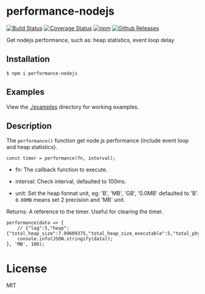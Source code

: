 # performance-nodejs


[![Build Status](https://travis-ci.org/vicanso/performance-nodejs.svg?style=flat-square)](https://travis-ci.org/vicanso/performance-nodejs)
[![Coverage Status](https://img.shields.io/coveralls/vicanso/performance-nodejs/master.svg?style=flat)](https://coveralls.io/r/vicanso/performance-nodejs?branch=master)
[![npm](http://img.shields.io/npm/v/performance-nodejs.svg?style=flat-square)](https://www.npmjs.org/package/performance-nodejs)
[![Github Releases](https://img.shields.io/npm/dm/performance-nodejs.svg?style=flat-square)](https://github.com/vicanso/performance-nodejs)

  Get nodejs performance, such as: heap statistics, event loop delay

## Installation

```
$ npm i performance-nodejs
```

## Examples
  
View the [./examples](examples) directory for working examples. 


## Description

  The `performance()` function get node.js performance (include event loop and heap statistics). 

```
const timer = performance(fn, interval);
```

* fn: The callback function to execute.

* interval: Check interval, defaulted to 100ms.

* unit: Set the heap format unit, eg: 'B', 'MB', 'GB', '0.0MB' defaulted to 'B'. `0.00MB` means set 2 precision and 'MB' unit.

Returns: A reference to the timer. Useful for clearing the timer. 


```
performance(data => {
	// {"lag":5,"heap":{"total_heap_size":7.99609375,"total_heap_size_executable":5,"total_physical_size":7.99609375,"total_available_size":1422.0968933105469,"used_heap_size":3.84417724609375,"heap_size_limit":1464}}
	console.info(JSON.stringify(data));
}, 'MB', 100);
```

# License

MIT
